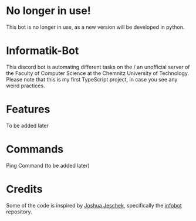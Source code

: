 # No longer in use!

This bot is no longer in use, as a new version will be developed in python.





# Informatik-Bot
 This discord bot is automating different tasks on the / an unofficial server of the Faculty of Computer Science at the Chemnitz University of Technology.
 Please note that this is my first TypeScript project, in case you see any weird practices.

# Features
To be added later

# Commands
Ping Command (to be added later)

# Credits
Some of the code is inspired by [Joshua Jeschek](https://github.com/joshuajeschek), specifically the [infobot](https://github.com/joshuajeschek/infobot?tab=readme-ov-file) repository.
